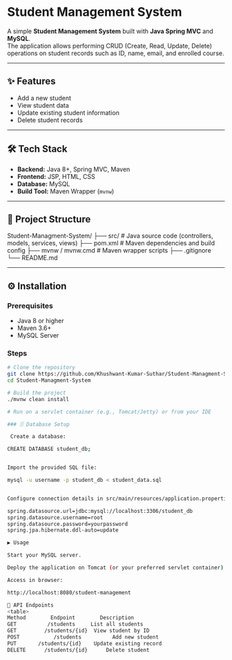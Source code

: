 # Student Management System

A simple **Student Management System** built with **Java Spring MVC** and **MySQL**.  
The application allows performing CRUD (Create, Read, Update, Delete) operations on student records such as ID, name, email, and enrolled course.

---

## ✨ Features

- Add a new student  
- View student data  
- Update existing student information  
- Delete student records  

---

## 🛠 Tech Stack

- **Backend:** Java 8+, Spring MVC, Maven  
- **Frontend:** JSP, HTML, CSS  
- **Database:** MySQL  
- **Build Tool:** Maven Wrapper (`mvnw`)  

---

## 📂 Project Structure

Student-Managment-System/
├── src/ # Java source code (controllers, models, services, views)
├── pom.xml # Maven dependencies and build config
├── mvnw / mvnw.cmd # Maven wrapper scripts
├── .gitignore
└── README.md


---

## ⚙️ Installation

### Prerequisites
- Java 8 or higher  
- Maven 3.6+  
- MySQL Server  

### Steps

```bash
# Clone the repository
git clone https://github.com/Khushwant-Kumar-Suthar/Student-Managment-System.git
cd Student-Managment-System

# Build the project
./mvnw clean install

# Run on a servlet container (e.g., Tomcat/Jetty) or from your IDE

### 🗄 Database Setup

 Create a database:

CREATE DATABASE student_db;


Import the provided SQL file:

mysql -u username -p student_db < student_data.sql


Configure connection details in src/main/resources/application.properties:

spring.datasource.url=jdbc:mysql://localhost:3306/student_db
spring.datasource.username=root
spring.datasource.password=yourpassword
spring.jpa.hibernate.ddl-auto=update

▶️ Usage

Start your MySQL server.

Deploy the application on Tomcat (or your preferred servlet container).

Access in browser:

http://localhost:8080/student-management

📡 API Endpoints
<table>
Method	      Endpoint	      Description
GET	         /students	   List all students
GET	        /students/{id}	View student by ID
POST	       /students	      Add new student
PUT	      /students/{id}   	Update existing record
DELETE     	/students/{id}	    Delete student
